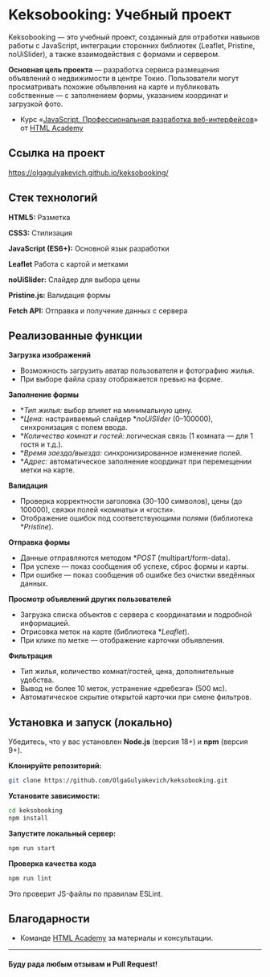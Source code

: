 # Keksobooking: Учебный проект

Keksobooking — это учебный проект, созданный для отработки навыков работы с JavaScript,
интеграции сторонних библиотек (Leaflet, Pristine, noUiSlider), а также взаимодействия с формами и сервером.

**Основная цель проекта** — разработка сервиса размещения объявлений о недвижимости в центре Токио.
Пользователи могут просматривать похожие объявления на карте и публиковать собственные — с заполнением формы,
указанием координат и загрузкой фото.


* Курс «[JavaScript. Профессиональная разработка веб-интерфейсов](https://htmlacademy.ru/intensive/javascript)»
от [HTML Academy](https://htmlacademy.ru)


## Cсылка на проект

https://olgagulyakevich.github.io/keksobooking/


## Стек технологий


**HTML5:** Разметка

**CSS3:** Стилизация

**JavaScript (ES6+):** Основной язык разработки

**Leaflet**  Работа с картой и метками

**noUiSlider:** Слайдер для выбора цены

**Pristine.js:** Валидация формы

**Fetch API:** Отправка и получение данных с сервера


## Реализованные функции

**Загрузка изображений**

- Возможность загрузить аватар пользователя и фотографию жилья.
- При выборе файла сразу отображается превью на форме.

**Заполнение формы**

- **Тип жилья:* выбор влияет на минимальную цену.
- **Цена:* настраиваемый слайдер **noUiSlider* (0–100000), синхронизация с полем ввода.
- **Количество комнат и гостей:* логическая связь (1 комната — для 1 гостя и т.д.).
- **Время заезда/выезда:* синхронизированное изменение полей.
- **Адрес:* автоматическое заполнение координат при перемещении метки на карте.

**Валидация**

- Проверка корректности заголовка (30–100 символов), цены (до 100000), связки полей «комнаты» и «гости».
- Отображение ошибок под соответствующими полями (библиотека **Pristine*).

**Отправка формы**

- Данные отправляются методом **POST* (multipart/form-data).
- При успехе — показ сообщения об успехе, сброс формы и карты.
- При ошибке — показ сообщения об ошибке без очистки введённых данных.

**Просмотр объявлений других пользователей**

- Загрузка списка объектов с сервера с координатами и подробной информацией.
- Отрисовка меток на карте (библиотека **Leaflet*).
- При клике по метке — отображение карточки объявления.

**Фильтрация**

- Тип жилья, количество комнат/гостей, цена, дополнительные удобства.
- Вывод не более 10 меток, устранение «дребезга» (500 мс).
- Автоматическое скрытие открытой карточки при смене фильтров.


## Установка и запуск (локально)

Убедитесь, что у вас установлен **Node.js** (версия 18+) и **npm** (версия 9+).

**Клонируйте репозиторий:**

```bash
git clone https://github.com/OlgaGulyakevich/keksobooking.git
```
**Установите зависимости:**

```bash
cd keksobooking
npm install
```

**Запустите локальный сервер:**

```bash
npm run start
```

**Проверка качества кода**

```bash
npm run lint
```
Это проверит JS-файлы по правилам ESLint.



## Благодарности

- Команде [HTML Academy](https://htmlacademy.ru) за материалы и консультации.

---

#### Буду рада любым отзывам и Pull Request!
